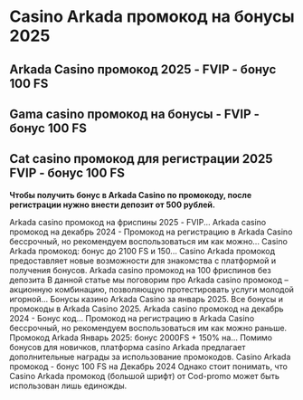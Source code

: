 # Casino Arkada промокод на бонусы 2025

## Arkada Casino промокод 2025 - FVIP - бонус 100 FS

## Gama casino промокод на бонусы - FVIP - бонус 100 FS

## Cat casino промокод для регистрации 2025 FVIP - бонус 100 FS

**Чтобы получить бонус в Arkada Casino по промокоду, после регистрации нужно внести депозит от 500 рублей.**


Arkada casino промокод на фриспины 2025 - FVIP...
Arkada casino промокод на декабрь 2024 - Промокод на регистрацию в Arkada Casino бессрочный, но рекомендуем воспользоваться им как можно...
Casino Arkada промокод: бонус до 2100 FS и 150...
Casino Arkada промокод предоставляет новые возможности для знакомства с платформой и получения бонусов.
Arkada casino промокод на 100 фриспинов без депозита
В данной статье мы поговорим про Arkada casino промокод – акционную комбинацию, позволяющую протестировать услуги молодой игорной...
Бонусы казино Arkada Casino за январь 2025.
Все бонусы и промокоды в Arkada Casino 2025.
Arkada casino промокод на декабрь 2024 - Бонус код...
Промокод на регистрацию в Arkada Casino бессрочный, но рекомендуем воспользоваться им как можно раньше.
Промокод Arkada Январь 2025: бонус 2000FS + 150% на...
Помимо бонусов для новичков, платформа casino Arkada предлагает дополнительные награды за использование промокодов.
Casino Arkada промокод - бонус 100 FS на Декабрь 2024
Однако стоит понимать, что Casino Arkada промокод (большой шрифт) от Cod-promo может быть использован лишь единожды.
